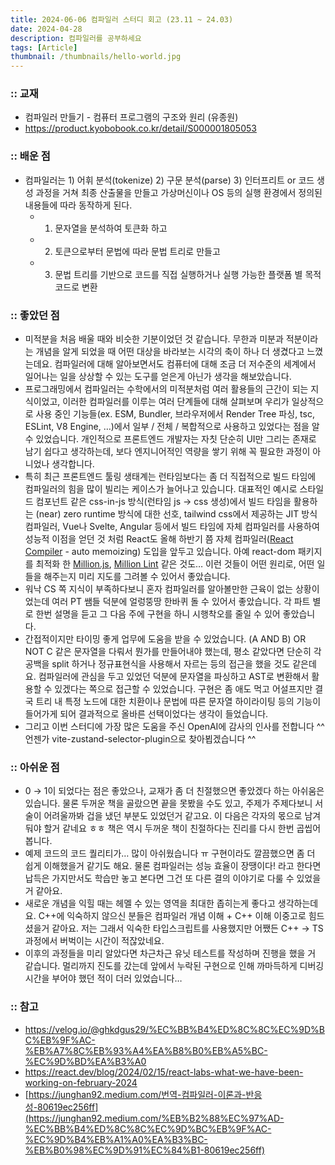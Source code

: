 ```yaml
---
title: 2024-06-06 컴파일러 스터디 회고 (23.11 ~ 24.03)
date: 2024-04-28
description: 컴파일러를 공부하세요
tags: [Article]
thumbnail: /thumbnails/hello-world.jpg
---
```


### :: 교재

- 컴파일러 만들기 - 컴퓨터 프로그램의 구조와 원리 (유종원)
- https://product.kyobobook.co.kr/detail/S000001805053

### :: 배운 점

- 컴파일러는 1) 어휘 분석(tokenize) 2) 구문 분석(parse) 3) 인터프리트 or 코드 생성 과정을 거쳐 최종 산출물을 만들고 가상머신이나 OS 등의 실행 환경에서 정의된 내용들에 따라 동작하게 된다.
  - 1. 문자열을 분석하여 토큰화 하고
  - 2. 토큰으로부터 문법에 따라 문법 트리로 만들고
  - 3. 문법 트리를 기반으로 코드를 직접 실행하거나 실행 가능한 플랫폼 별 목적 코드로 변환

### :: 좋았던 점

- 미적분을 처음 배울 때와 비슷한 기분이었던 것 같습니다. 무한과 미분과 적분이라는 개념을 알게 되었을 때 어떤 대상을 바라보는 시각의 축이 하나 더 생겼다고 느꼈는데요. 컴파일러에 대해 알아보면서도 컴퓨터에 대해 조금 더 저수준의 세계에서 일어나는 일을 상상할 수 있는 도구를 얻은게 아닌가 생각을 해보았습니다.
- 프로그래밍에서 컴파일러는 수학에서의 미적분처럼 여러 활용들의 근간이 되는 지식이었고, 이러한 컴파일러를 이루는 여러 단계들에 대해 살펴보며 우리가 일상적으로 사용 중인 기능들(ex. ESM, Bundler, 브라우저에서 Render Tree 파싱, tsc, ESLint, V8 Engine, …)에서 일부 / 전체 / 복합적으로 사용하고 있었다는 점을 알 수 있었습니다. 개인적으로 프론트엔드 개발자는 자칫 단순히 UI만 그리는 존재로 남기 쉽다고 생각하는데, 보다 엔지니어적인 역량을 쌓기 위해 꼭 필요한 과정이 아니었나 생각합니다.
- 특히 최근 프론트엔드 툴링 생태계는 런타임보다는 좀 더 직접적으로 빌드 타임에 컴파일러의 힘을 많이 빌리는 케이스가 늘어나고 있습니다. 대표적인 예시로 스타일드 컴포넌트 같은 css-in-js 방식(런타임 js → css 생성)에서 빌드 타임을 활용하는 (near) zero runtime 방식에 대한 선호, tailwind css에서 제공하는 JIT 방식 컴파일러, Vue나 Svelte, Angular 등에서 빌드 타임에 자체 컴파일러를 사용하여 성능적 이점을 얻던 것 처럼 React도 올해 하반기 쯤 자체 컴파일러([React Compiler](https://react.dev/blog/2023/03/22/react-labs-what-we-have-been-working-on-march-2023#react-optimizing-compiler) - auto memoizing) 도입을 앞두고 있습니다. 아예 react-dom 패키지를 최적화 한 [Million.js](https://million.dev/docs/introduction), [Million Lint](https://million.dev/blog/lint) 같은 것도… 이런 것들이 어떤 원리로, 어떤 일들을 해주는지 미리 지도를 그려볼 수 있어서 좋았습니다.
- 워낙 CS 쪽 지식이 부족하다보니 혼자 컴파일러를 알아볼만한 근육이 없는 상황이었는데 여러 PT 쌤들 덕분에 얼렁뚱땅 한바퀴 돌 수 있어서 좋았습니다. 각 파트 별로 한번 설명을 듣고 그 다음 주에 구현을 하니 시행착오를 줄일 수 있어 좋았습니다.
- 간접적이지만 타이밍 좋게 업무에 도움을 받을 수 있었습니다. (A AND B) OR NOT C 같은 문자열을 다뤄서 뭔가를 만들어내야 했는데, 평소 같았다면 단순히 각 공백을 split 하거나 정규표현식을 사용해서 자르는 등의 접근을 했을 것도 같은데요. 컴파일러에 관심을 두고 있었던 덕분에 문자열을 파싱하고 AST로 변환해서 활용할 수 있겠다는 쪽으로 접근할 수 있었습니다. 구현은 좀 애도 먹고 어설프지만 결국 트리 내 특정 노드에 대한 치환이나 문법에 따른 문자열 하이라이팅 등의 기능이 들어가게 되어 결과적으로 올바른 선택이었다는 생각이 들었습니다.
- 그리고 이번 스터디에 가장 많은 도움을 주신 OpenAI에 감사의 인사를 전합니다 ^^ 언젠가 vite-zustand-selector-plugin으로 찾아뵙겠습니다 ^^

### :: 아쉬운 점

- 0 → 1이 되었다는 점은 좋았으나, 교재가 좀 더 친절했으면 좋았겠다 하는 아쉬움은 있습니다. 물론 두꺼운 책을 골랐으면 끝을 못봤을 수도 있고, 주제가 주제다보니 서술이 어려울까봐 겁을 냈던 부분도 있었던거 같고요. 이 다음은 각자의 몫으로 남겨둬야 할거 같네요 ㅎㅎ 책은 역시 두꺼운 책이 친절하다는 진리를 다시 한번 곱씹어봅니다.
- 예제 코드의 코드 퀄리티가… 많이 아쉬웠습니다 ㅠ 구현이라도 깔끔했으면 좀 더 쉽게 이해했을거 같기도 해요. 물론 컴파일러는 성능 효율이 장땡이다! 라고 한다면 납득은 가지만서도 학습만 놓고 본다면 그건 또 다른 결의 이야기로 다룰 수 있었을거 같아요.
- 새로운 개념을 익힐 때는 헤멜 수 있는 영역을 최대한 좁히는게 좋다고 생각하는데요. C++에 익숙하지 않으신 분들은 컴파일러 개념 이해 + C++ 이해 이중고로 힘드셨을거 같아요. 저는 그래서 익숙한 타입스크립트를 사용했지만 어쨌든 C++ → TS 과정에서 버벅이는 시간이 적잖았네요.
- 이후의 과정들을 미리 알았다면 차근차근 유닛 테스트를 작성하며 진행을 했을 거 같습니다. 멀리까지 진도를 갔는데 앞에서 누락된 구현으로 인해 까마득하게 디버깅 시간을 부어야 했던 적이 더러 있었습니다…

### :: 참고

- https://velog.io/@ghkdgus29/%EC%BB%B4%ED%8C%8C%EC%9D%BC%EB%9F%AC-%EB%A7%8C%EB%93%A4%EA%B8%B0%EB%A5%BC-%EC%9D%BD%EA%B3%A0
- https://react.dev/blog/2024/02/15/react-labs-what-we-have-been-working-on-february-2024
- [https://junghan92.medium.com/번역-컴파일러-이론과-반응성-80619ec256ff](https://junghan92.medium.com/%EB%B2%88%EC%97%AD-%EC%BB%B4%ED%8C%8C%EC%9D%BC%EB%9F%AC-%EC%9D%B4%EB%A1%A0%EA%B3%BC-%EB%B0%98%EC%9D%91%EC%84%B1-80619ec256ff)

